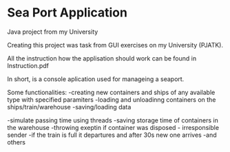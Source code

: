 # Sea Port Application
 Java project from my University
 
 Creating this project was task from GUI exercises on my University (PJATK).
 
All the instruction how the applisation should work can be found in Instruction.pdf

In short, is a console aplication used for manageing a seaport.

Some functionalities:
-creating new containers and ships of any available type with specified paramiters
-loading and unloadinng containers on the ships/train/warehouse
-saving/loading data

-simulate passing time using threads
-saving storage time of containers in the warehouse
-throwing exeptin if container was disposed - irresponsible sender
-if the train is full it departures and after 30s new one arrives
-and others

